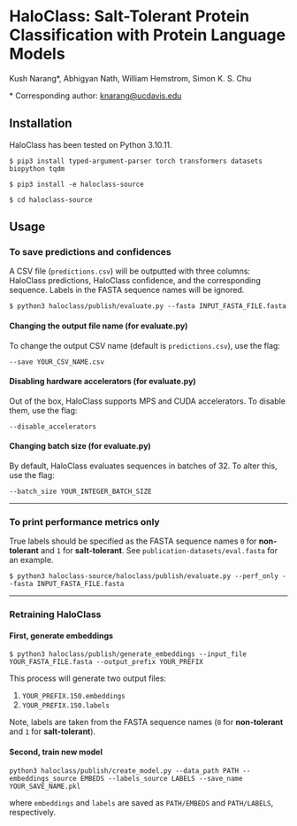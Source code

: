 # HaloClass: Salt-Tolerant Protein Classification with Protein Language Models

Kush Narang*, Abhigyan Nath, William Hemstrom, Simon K. S. Chu

\* Corresponding author: knarang@ucdavis.edu

## Installation

HaloClass has been tested on Python 3.10.11.

`$ pip3 install typed-argument-parser torch transformers datasets biopython tqdm`

`$ pip3 install -e haloclass-source`

`$ cd haloclass-source`

## Usage


### To save predictions and confidences

A CSV file (`predictions.csv`) will be outputted with three columns: HaloClass predictions, HaloClass confidence, and the corresponding sequence. Labels in the FASTA sequence names will be ignored.

`$ python3 haloclass/publish/evaluate.py --fasta INPUT_FASTA_FILE.fasta`


#### Changing the output file name (for evaluate.py)

To change the output CSV name (default is `predictions.csv`), use the flag:

`--save YOUR_CSV_NAME.csv`


#### Disabling hardware accelerators (for evaluate.py)

Out of the box, HaloClass supports MPS and CUDA accelerators. To disable them, use the flag:

`--disable_accelerators`

#### Changing batch size (for evaluate.py)

By default, HaloClass evaluates sequences in batches of 32. To alter this, use the flag:

`--batch_size YOUR_INTEGER_BATCH_SIZE`


---

### To print performance metrics only

True labels should be specified as the FASTA sequence names `0` for **non-tolerant** and `1` for **salt-tolerant**. See `publication-datasets/eval.fasta` for an example.

`$ python3 haloclass-source/haloclass/publish/evaluate.py --perf_only --fasta INPUT_FASTA_FILE.fasta`

---

### Retraining HaloClass

#### First, generate embeddings

`$ python3 haloclass/publish/generate_embeddings --input_file YOUR_FASTA_FILE.fasta --output_prefix YOUR_PREFIX`

This process will generate two output files:

1. `YOUR_PREFIX.150.embeddings`
2. `YOUR_PREFIX.150.labels`

Note, labels are taken from the FASTA sequence names (`0` for **non-tolerant** and `1` for **salt-tolerant**).

#### Second, train new model

`python3 haloclass/publish/create_model.py --data_path PATH --embeddings_source EMBEDS --labels_source LABELS --save_name YOUR_SAVE_NAME.pkl`

where `embeddings` and `labels` are saved as `PATH/EMBEDS` and `PATH/LABELS`, respectively.